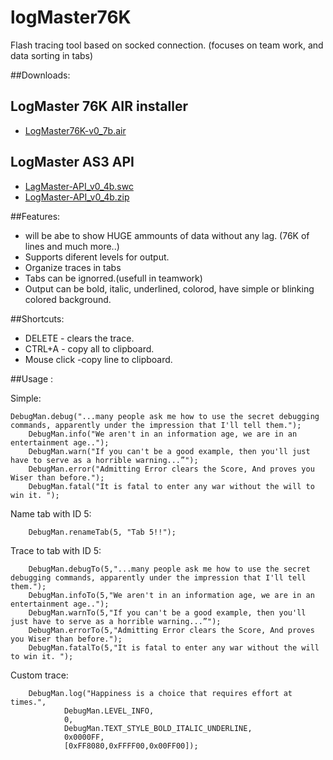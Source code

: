 logMaster76K
============

Flash tracing tool based on socked connection. (focuses on team work, and data sorting in tabs)


##Downloads:


LogMaster 76K AIR installer
----------
* [LogMaster76K-v0_7b.air](https://github.com/MindScriptAct/logMaster76K/raw/master/LogMaster_downloads/LogMaster76K-v0_7b.air)

LogMaster AS3 API
----------
* [LagMaster-API_v0_4b.swc](https://github.com/MindScriptAct/logMaster76K/raw/master/LogMaster_downloads/LagMaster-API_v0_4b.swc)
* [LogMaster-API_v0_4b.zip](https://github.com/MindScriptAct/logMaster76K/raw/master/LogMaster_downloads/LogMaster-API_v0_4b.zip)



##Features:

 * will be abe to show HUGE ammounts of data without any lag. (76K of lines and much more..)
 * Supports diferent levels for output.
 * Organize traces in tabs
 * Tabs can be ignorred.(usefull in teamwork)
 * Output can be bold, italic, underlined, colorod, have simple or blinking colored background.
 

##Shortcuts:

 * DELETE - clears the trace.
 * CTRL+A - copy all to clipboard.
 * Mouse click -copy line to clipboard.


##Usage : 

Simple:

  	DebugMan.debug("...many people ask me how to use the secret debugging commands, apparently under the impression that I'll tell them.");
		DebugMan.info("We aren't in an information age, we are in an entertainment age..");
		DebugMan.warn("If you can't be a good example, then you'll just have to serve as a horrible warning...”");
		DebugMan.error("Admitting Error clears the Score, And proves you Wiser than before.");
		DebugMan.fatal("It is fatal to enter any war without the will to win it. ");

Name tab with ID 5:

		DebugMan.renameTab(5, "Tab 5!!");
		
Trace to tab with ID 5:
		
		DebugMan.debugTo(5,"...many people ask me how to use the secret debugging commands, apparently under the impression that I'll tell them.");
		DebugMan.infoTo(5,"We aren't in an information age, we are in an entertainment age..");
		DebugMan.warnTo(5,"If you can't be a good example, then you'll just have to serve as a horrible warning...”");
		DebugMan.errorTo(5,"Admitting Error clears the Score, And proves you Wiser than before.");
		DebugMan.fatalTo(5,"It is fatal to enter any war without the will to win it. ");
		
Custom trace:

		DebugMan.log("Happiness is a choice that requires effort at times.",
				DebugMan.LEVEL_INFO,
				0,
				DebugMan.TEXT_STYLE_BOLD_ITALIC_UNDERLINE,
				0x0000FF,
				[0xFF8080,0xFFFF00,0x00FF00]);
		
		
		
